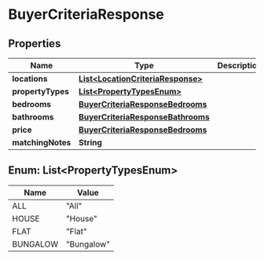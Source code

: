 

# BuyerCriteriaResponse


## Properties

| Name | Type | Description | Notes |
|------------ | ------------- | ------------- | -------------|
|**locations** | [**List&lt;LocationCriteriaResponse&gt;**](LocationCriteriaResponse.md) |  |  [optional] |
|**propertyTypes** | [**List&lt;PropertyTypesEnum&gt;**](#List&lt;PropertyTypesEnum&gt;) |  |  [optional] |
|**bedrooms** | [**BuyerCriteriaResponseBedrooms**](BuyerCriteriaResponseBedrooms.md) |  |  [optional] |
|**bathrooms** | [**BuyerCriteriaResponseBathrooms**](BuyerCriteriaResponseBathrooms.md) |  |  [optional] |
|**price** | [**BuyerCriteriaResponseBedrooms**](BuyerCriteriaResponseBedrooms.md) |  |  [optional] |
|**matchingNotes** | **String** |  |  [optional] |



## Enum: List&lt;PropertyTypesEnum&gt;

| Name | Value |
|---- | -----|
| ALL | &quot;All&quot; |
| HOUSE | &quot;House&quot; |
| FLAT | &quot;Flat&quot; |
| BUNGALOW | &quot;Bungalow&quot; |



